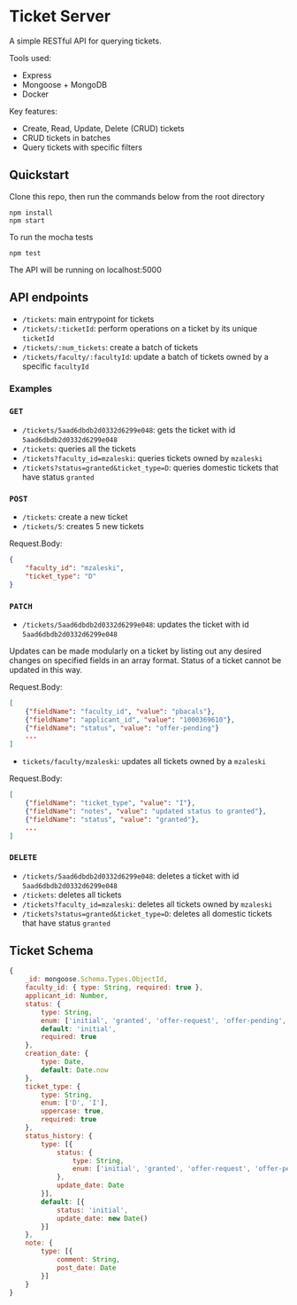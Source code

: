 # Ticket Server

A simple RESTful API for querying tickets.

Tools used:

- Express
- Mongoose + MongoDB
- Docker

Key features:

- Create, Read, Update, Delete (CRUD) tickets
- CRUD tickets in batches
- Query tickets with specific filters

## Quickstart

Clone this repo, then run the commands below from the root directory

```shell
npm install
npm start
```
To run the mocha tests

```shell
npm test
```

The API will be running on localhost:5000

## API endpoints

- `/tickets`: main entrypoint for tickets
- `/tickets/:ticketId`: perform operations on a ticket by its unique `ticketId`
- `/tickets/:num_tickets`: create a batch of tickets
- `/tickets/faculty/:facultyId`: update a batch of tickets owned by a specific `facultyId`

### Examples

### `GET`

- `/tickets/5aad6dbdb2d0332d6299e048`: gets the ticket with id `5aad6dbdb2d0332d6299e048`
- `/tickets`: queries all the tickets
- `/tickets?faculty_id=mzaleski`: queries tickets owned by `mzaleski`
- `/tickets?status=granted&ticket_type=D`: queries domestic tickets that have status `granted`

### `POST`

- `/tickets`: create a new ticket
- `/tickets/5`: creates 5 new tickets

Request.Body:
```json
{
    "faculty_id": "mzaleski",
    "ticket_type": "D"
}
```

### `PATCH`

- `/tickets/5aad6dbdb2d0332d6299e048`: updates the ticket with id `5aad6dbdb2d0332d6299e048`

Updates can be made modularly on a ticket by listing out any desired changes on specified fields in an array format. Status of a ticket cannot be updated in this way.

Request.Body:
```json
[
	{"fieldName": "faculty_id", "value": "pbacals"},
	{"fieldName": "applicant_id", "value": "1000369610"},
	{"fieldName": "status", "value": "offer-pending"}
	...
]
```

- `tickets/faculty/mzaleski`: updates all tickets owned by a `mzaleski`

Request.Body:
```json
[
	{"fieldName": "ticket_type", "value": "I"},
	{"fieldName": "notes", "value": "updated status to granted"},
	{"fieldName": "status", "value": "granted"},
	...
]
```

### `DELETE`

- `/tickets/5aad6dbdb2d0332d6299e048`: deletes a ticket with id `5aad6dbdb2d0332d6299e048`
- `/tickets`: deletes all tickets
- `/tickets?faculty_id=mzaleski`: deletes all tickets owned by `mzaleski`
- `/tickets?status=granted&ticket_type=D`: deletes all domestic tickets that have status `granted`

## Ticket Schema

```js
{
	_id: mongoose.Schema.Types.ObjectId,
	faculty_id: { type: String, required: true },
	applicant_id: Number,
	status: { 
		type: String,
		enum: ['initial', 'granted', 'offer-request', 'offer-pending', 'accepted', 'refused'],
		default: 'initial',
		required: true
	},
	creation_date: { 
		type: Date, 
		default: Date.now
	},
	ticket_type: { 
		type: String, 
		enum: ['D', 'I'],
		uppercase: true,
		required: true 
	},
	status_history: {
		type: [{
			status: { 
				type: String,
				enum: ['initial', 'granted', 'offer-request', 'offer-pending', 'accepted', 'refused']
			},
			update_date: Date
		}],
		default: [{
			status: 'initial',
			update_date: new Date()
		}]
	},
	note: {
		type: [{
			comment: String,
			post_date: Date
		}]
	}
}
```





